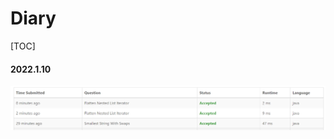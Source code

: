 # Diary

[TOC]

#### 2022.1.10

![image-20220111001050951](diary.assets/image-20220111001050951.png)

